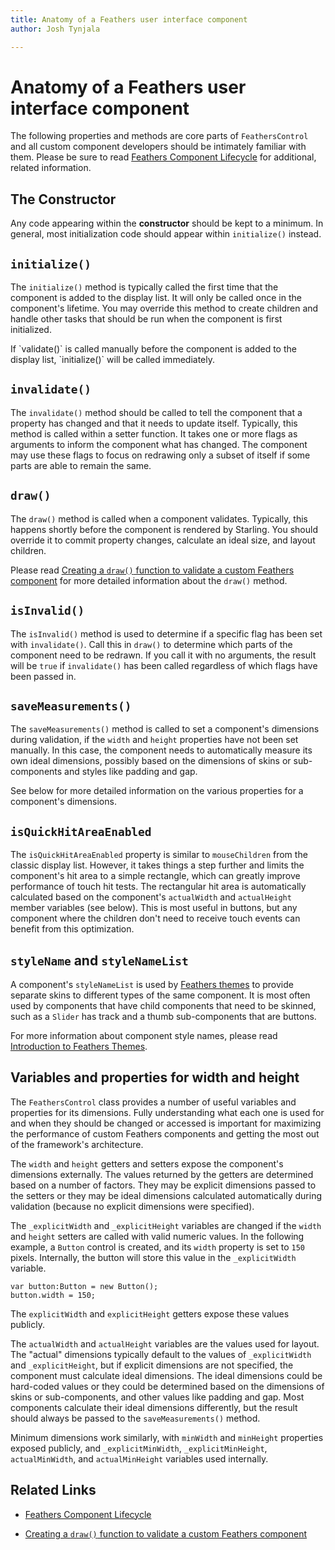 ```yaml
---
title: Anatomy of a Feathers user interface component  
author: Josh Tynjala

---
```

# Anatomy of a Feathers user interface component

The following properties and methods are core parts of `FeathersControl` and all custom component developers should be intimately familiar with them. Please be sure to read [Feathers Component Lifecycle](component-lifecycle.html) for additional, related information.

## The Constructor

Any code appearing within the **constructor** should be kept to a minimum. In general, most initialization code should appear within `initialize()` instead.

## `initialize()`

The `initialize()` method is typically called the first time that the component is added to the display list. It will only be called once in the component's lifetime. You may override this method to create children and handle other tasks that should be run when the component is first initialized.

<aside class="info">If `validate()` is called manually before the component is added to the display list, `initialize()` will be called immediately.</aside>

## `invalidate()`

The `invalidate()` method should be called to tell the component that a property has changed and that it needs to update itself. Typically, this method is called within a setter function. It takes one or more flags as arguments to inform the component what has changed. The component may use these flags to focus on redrawing only a subset of itself if some parts are able to remain the same.

## `draw()`

The `draw()` method is called when a component validates. Typically, this happens shortly before the component is rendered by Starling. You should override it to commit property changes, calculate an ideal size, and layout children.

Please read [Creating a `draw()` function to validate a custom Feathers component](component-validation.html) for more detailed information about the `draw()` method.

## `isInvalid()`

The `isInvalid()` method is used to determine if a specific flag has been set with `invalidate()`. Call this in `draw()` to determine which parts of the component need to be redrawn. If you call it with no arguments, the result will be `true` if `invalidate()` has been called regardless of which flags have been passed in.

## `saveMeasurements()`

The `saveMeasurements()` method is called to set a component's dimensions during validation, if the `width` and `height` properties have not been set manually. In this case, the component needs to automatically measure its own ideal dimensions, possibly based on the dimensions of skins or sub-components and styles like padding and gap.

See below for more detailed information on the various properties for a component's dimensions.

## `isQuickHitAreaEnabled`

The `isQuickHitAreaEnabled` property is similar to `mouseChildren` from the classic display list. However, it takes things a step further and limits the component's hit area to a simple rectangle, which can greatly improve performance of touch hit tests. The rectangular hit area is automatically calculated based on the component's `actualWidth` and `actualHeight` member variables (see below). This is most useful in buttons, but any component where the children don't need to receive touch events can benefit from this optimization.

## `styleName` and `styleNameList`

A component's `styleNameList` is used by [Feathers themes](themes.html) to provide separate skins to different types of the same component. It is most often used by components that have child components that need to be skinned, such as a `Slider` has track and a thumb sub-components that are buttons.

For more information about component style names, please read [Introduction to Feathers Themes](themes.html).

## Variables and properties for width and height

The `FeathersControl` class provides a number of useful variables and properties for its dimensions. Fully understanding what each one is used for and when they should be changed or accessed is important for maximizing the performance of custom Feathers components and getting the most out of the framework's architecture.

The `width` and `height` getters and setters expose the component's dimensions externally. The values returned by the getters are determined based on a number of factors. They may be explicit dimensions passed to the setters or they may be ideal dimensions calculated automatically during validation (because no explicit dimensions were specified).

The `_explicitWidth` and `_explicitHeight` variables are changed if the `width` and `height` setters are called with valid numeric values. In the following example, a `Button` control is created, and its `width` property is set to `150` pixels. Internally, the button will store this value in the `_explicitWidth` variable.

``` code
var button:Button = new Button();
button.width = 150;
```

The `explicitWidth` and `explicitHeight` getters expose these values publicly.

The `actualWidth` and `actualHeight` variables are the values used for layout. The "actual" dimensions typically default to the values of `_explicitWidth` and `_explicitHeight`, but if explicit dimensions are not specified, the component must calculate ideal dimensions. The ideal dimensions could be hard-coded values or they could be determined based on the dimensions of skins or sub-components, and other values like padding and gap. Most components calculate their ideal dimensions differently, but the result should always be passed to the `saveMeasurements()` method.

Minimum dimensions work similarly, with `minWidth` and `minHeight` properties exposed publicly, and `_explicitMinWidth`, `_explicitMinHeight`, `actualMinWidth`, and `actualMinHeight` variables used internally.

## Related Links

-   [Feathers Component Lifecycle](component-lifecycle.html)

-   [Creating a `draw()` function to validate a custom Feathers component](component-validation.html)
